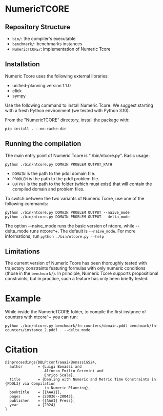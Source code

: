 # NumericTCORE

## Repository Structure

- `bin/`: the compiler's executable
- `benchmark/`: benchmarks instances
- `NumericTCORE/`: implementation of Numeric Tcore

## Installation

Numeric Tcore uses the following external libraries:
- unified-planning version 1.1.0
- click
- sympy

Use the following command to install Numeric Tcore. We suggest starting with a fresh Python environment (we tested with Python 3.10).

From the "NumericTCORE" directory, install the package with:
```
pip install . --no-cache-dir
```

## Running the compilation

The main entry point of Numeric Tcore is "./bin/ntcore.py". Basic usage:
```
python ./bin/ntcore.py DOMAIN PROBLEM OUTPUT_PATH
```

- `DOMAIN` is the path to the pddl domain file.
- `PROBLEM` is the path to the pddl problem file.
- `OUTPUT` is the path to the folder (which must exist) that will contain the compiled domain and problem files.

To switch between the two variants of Numeric Tcore, use one of the following commands:
```
python ./bin/ntcore.py DOMAIN PROBLEM OUTPUT --naive_mode
python ./bin/ntcore.py DOMAIN PROBLEM OUTPUT --delta_mode
```

The option --naive_mode runs the basic version of ntcore, while --delta_mode runs ntcore^+.
The default is `--naive_mode`. For more informations, run ```python ./bin/ntcore.py --help```

## Limitations
The current version of Numeric Tcore has been thoroughly tested with trajectory constraints featuring formulas with only numeric conditions (those in the `benchmark/`).
In principle, Numeric Tcore supports propositional constraints, but in practice, such a feature has only been briefly tested.

# Example

While inside the NumericTCORE folder, to compile the first instance of counters with ntcore^+ you can run:

```python ./bin/ntcore.py benchmark/fn-counters/domain.pddl benchmark/fn-counters/instance_2.pddl . --delta_mode```

# Citation

```
@inproceedings{DBLP:conf/aaai/BonassiGS24,
  author       = {Luigi Bonassi and
                  Alfonso Emilio Gerevini and
                  Enrico Scala},
  title        = {Dealing with Numeric and Metric Time Constraints in {PDDL3} via Compilation
                  to Numeric Planning},
  booktitle    = {{AAAI}},
  pages        = {20036--20043},
  publisher    = {{AAAI} Press},
  year         = {2024}
}
```